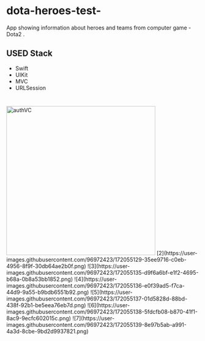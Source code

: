 # dota-heroes-test-
App showing information about heroes and teams from computer game - Dota2 .

## **USED Stack**
- Swift
- UIKit
- MVC
- URLSession

#


<img width="389" alt="authVC" src=https://user-images.githubusercontent.com/96972423/172055122-bc6ce7ec-8284-4d79-b9e4-947b96f06141.png>
[2](https://user-images.githubusercontent.com/96972423/172055129-35ee9716-c0eb-4956-8f9f-30db64ae2b0f.png)
![3](https://user-images.githubusercontent.com/96972423/172055135-d9f6a6bf-e1f2-4695-b68a-0b8a53bb1852.png)
![4](https://user-images.githubusercontent.com/96972423/172055136-e0f39ad5-f7ca-44d9-9a55-b9bdb6551b92.png)
![5](https://user-images.githubusercontent.com/96972423/172055137-01d5828d-88bd-438f-92b1-be5eea76eb7d.png)
![6](https://user-images.githubusercontent.com/96972423/172055138-5fdcfb08-b870-41f1-8ac9-9ecfc602015c.png)
![7](https://user-images.githubusercontent.com/96972423/172055139-8e97b5ab-a991-4a3d-8cbe-9bd2d9937821.png)
